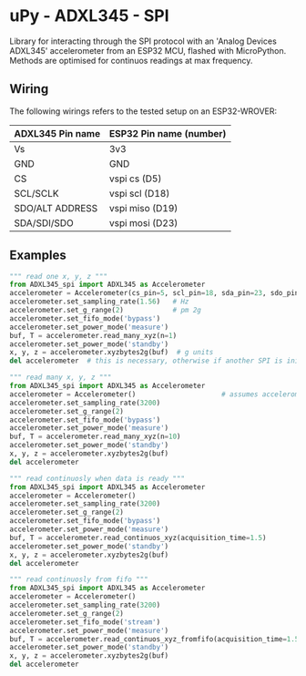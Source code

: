 # uPy - ADXL345 - SPI
Library for interacting through the SPI protocol with an 'Analog Devices ADXL345' accelerometer from an ESP32 MCU, flashed with MicroPython.
Methods are optimised for continuos readings at max frequency.

## Wiring
The following wirings refers to the tested setup on an ESP32-WROVER:

ADXL345 Pin name  | ESP32 Pin name (number)
 ---------------- | -----------------------
Vs                | 3v3
GND               | GND
CS                | vspi cs (D5)
SCL/SCLK          | vspi scl (D18)
SDO/ALT ADDRESS   | vspi miso (D19)
SDA/SDI/SDO       | vspi mosi (D23)

## Examples
``` python
""" read one x, y, z """
from ADXL345_spi import ADXL345 as Accelerometer
accelerometer = Accelerometer(cs_pin=5, scl_pin=18, sda_pin=23, sdo_pin=19, spi_freq=5000000)
accelerometer.set_sampling_rate(1.56)   # Hz
accelerometer.set_g_range(2)            # pm 2g
accelerometer.set_fifo_mode('bypass')
accelerometer.set_power_mode('measure')
buf, T = accelerometer.read_many_xyz(n=1)
accelerometer.set_power_mode('standby')
x, y, z = accelerometer.xyzbytes2g(buf)  # g units
del accelerometer  # this is necessary, otherwise if another SPI is initialized it won't work
```

``` python
""" read many x, y, z """
from ADXL345_spi import ADXL345 as Accelerometer
accelerometer = Accelerometer()                     # assumes accelerometer is connected to ESP32 vspi default Pins
accelerometer.set_sampling_rate(3200)
accelerometer.set_g_range(2)
accelerometer.set_fifo_mode('bypass')
accelerometer.set_power_mode('measure')
buf, T = accelerometer.read_many_xyz(n=10)
accelerometer.set_power_mode('standby')
x, y, z = accelerometer.xyzbytes2g(buf)
del accelerometer
```

``` python
""" read continuosly when data is ready """
from ADXL345_spi import ADXL345 as Accelerometer
accelerometer = Accelerometer()
accelerometer.set_sampling_rate(3200)
accelerometer.set_g_range(2)
accelerometer.set_fifo_mode('bypass')
accelerometer.set_power_mode('measure')
buf, T = accelerometer.read_continuos_xyz(acquisition_time=1.5)
accelerometer.set_power_mode('standby')
x, y, z = accelerometer.xyzbytes2g(buf)
del accelerometer
```

``` python
""" read continuosly from fifo """
from ADXL345_spi import ADXL345 as Accelerometer
accelerometer = Accelerometer()
accelerometer.set_sampling_rate(3200)
accelerometer.set_g_range(2)
accelerometer.set_fifo_mode('stream')
accelerometer.set_power_mode('measure')
buf, T = accelerometer.read_continuos_xyz_fromfifo(acquisition_time=1.5)
accelerometer.set_power_mode('standby')
x, y, z = accelerometer.xyzbytes2g(buf)
del accelerometer
```
